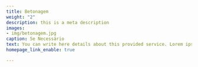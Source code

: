 ```yaml
---
title: Betonagem
weight: "2"
description: this is a meta description
images:
- img/betonagem.jpg
caption: Se Necessário
text: You can write here details about this provided service. Lorem ipsum dolor sit amet, consectetur adipisicing elit, sed do eiusmod tempor incididunt ut labore et dolore magna. Lorem ipsum dolor sit amet, consectetur adipisicing elit. Voluptas, modi fugit in veritatis labore perferendis. Minima hic at, nostrum nihil!
homepage_link_enable: true

---
```


